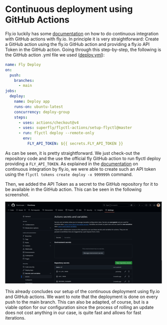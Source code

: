 # Continuous deployment using GitHub Actions

Fly.io luckily has some [documentation](https://fly.io/docs/launch/continuous-deployment-with-github-actions/) on how to do continuous integration with GitHub actions with fly.io. In principle it is very straightforward: Create a GitHub action using the fly.io GitHub action and providing a fly.io API Token in the GitHub action. Going through this step-by-step, the following is the GitHub action .yml file we used ([deploy.yml](../../.github/workflows/deploy.yml)):

```yaml
name: Fly Deploy
on:
  push:
    branches:
      - main
jobs:
  deploy:
    name: Deploy app
    runs-on: ubuntu-latest
    concurrency: deploy-group
    steps:
      - uses: actions/checkout@v4
      - uses: superfly/flyctl-actions/setup-flyctl@master
      - run: flyctl deploy --remote-only
        env:
          FLY_API_TOKEN: ${{ secrets.FLY_API_TOKEN }}
```

As can be seen, it is pretty straightforward. We just check-out the repository code and the use the official fly GitHub action to run flyctl deploy providing a `FLY_API_TOKEN`. As explained in the [documentation](https://fly.io/docs/launch/continuous-deployment-with-github-actions/) on continuous integration by fly.io, we were able to create such an API token using the `flyctl tokens create deploy -x 999999h` command.

Then, we added the API Token as a secret to the GitHub repository for it to be available in the GitHub action. This can be seen in the following screenshot.

![github_secrets.png](github_secrets.png)

This already concludes our setup of the continuous deployment using fly.io and GitHub actions. We want to note that the deployment is done on every push to the main branch. This can also be adapted, of course, but is a viable option for our configuration since the process of rolling an update does not cost anything in our case, is quite fast and allows for fast iterations.
